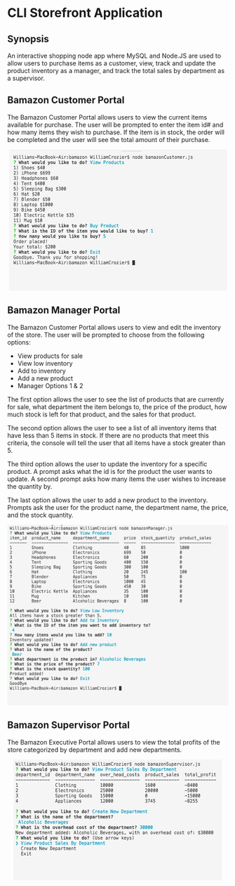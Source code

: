 # CLI Storefront Application
## Synopsis

An interactive shopping node app where MySQL and Node.JS are used to allow users to purchase items as a customer, view, track and update the product inventory as a manager, and track the total sales by department as a supervisor.

## Bamazon Customer Portal

The Bamazon Customer Portal allows users to view the current items available for purchase. The user will be prompted to enter the item id# and how many items they wish to purchase. If the item is in stock, the order will be completed and the user will see the total amount of their purchase.
<div style="text-align: center;">
  <img src="imgs/bamazonCustomer.png">
</div>

## Bamazon Manager Portal

The Bamazon Customer Portal allows users to view and edit the inventory of the store. The user will be prompted to choose from the following options:
<ul>
 <li>View products for sale</li>
 <li>View low inventory</li>
 <li>Add to inventory</li>
 <li>Add a new product</li>
 <li>Manager Options 1 & 2</li>
</ul>

The first option allows the user to see the list of products that are currently for sale, what department the item belongs to, the price of the product, how much stock is left for that product, and the sales for that product.

The second option allows the user to see a list of all inventory items that have less than 5 items in stock. If there are no products that meet this criteria, the console will tell the user that all items have a stock greater than 5.

The third option allows the user to update the inventory for a specific product. A prompt asks what the id is for the product the user wants to update. A second prompt asks how many items the user wishes to increase the quantity by.

The last option allows the user to add a new product to the inventory. Prompts ask the user for the product name, the department name, the price, and the stock quantity.

<div style="text-align: center;">
    <img src="imgs/bamazonManager.png">
</div>

## Bamazon Supervisor Portal

The Bamazon Executive Portal allows users to view the total profits of the store categorized by department and add new departments.
<div style="text-align: center;">
  <img src="imgs/bamazonSupervisor.png">
</div>